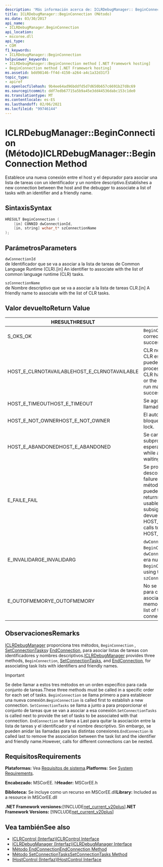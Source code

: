 ```yaml
---
description: 'Más información acerca de: ICLRDebugManager:: BeginConnection (método)'
title: ICLRDebugManager::BeginConnection (Método)
ms.date: 03/30/2017
api_name:
- ICLRDebugManager.BeginConnection
api_location:
- mscoree.dll
api_type:
- COM
f1_keywords:
- ICLRDebugManager::BeginConnection
helpviewer_keywords:
- ICLRDebugManager::BeginConnection method [.NET Framework hosting]
- BeginConnection method [.NET Framework hosting]
ms.assetid: bdd98146-ff4d-4150-a264-a4c1a32d31f3
topic_type:
- apiref
ms.openlocfilehash: 9b4ee64ad96bddfd5d7d650b657c6691b27d8c69
ms.sourcegitcommit: ddf7edb67715a5b9a45e3dd44536dabc153c1de0
ms.translationtype: MT
ms.contentlocale: es-ES
ms.lasthandoff: 02/06/2021
ms.locfileid: "99746144"
---
```

# <a name="iclrdebugmanagerbeginconnection-method"></a><span data-ttu-id="ce7af-103">ICLRDebugManager::BeginConnection (Método)</span><span class="sxs-lookup"><span data-stu-id="ce7af-103">ICLRDebugManager::BeginConnection Method</span></span>

<span data-ttu-id="ce7af-104">Establece una nueva conexión entre el host y el depurador para asociar una lista de tareas con un identificador y un nombre descriptivo.</span><span class="sxs-lookup"><span data-stu-id="ce7af-104">Establishes a new connection between the host and the debugger to associate a list of tasks with an identifier and a friendly name.</span></span>  
  
## <a name="syntax"></a><span data-ttu-id="ce7af-105">Sintaxis</span><span class="sxs-lookup"><span data-stu-id="ce7af-105">Syntax</span></span>  
  
```cpp  
HRESULT BeginConnection (  
    [in] CONNID dwConnectionId,  
    [in, string] wchar_t* szConnectionName  
);  
```  
  
## <a name="parameters"></a><span data-ttu-id="ce7af-106">Parámetros</span><span class="sxs-lookup"><span data-stu-id="ce7af-106">Parameters</span></span>  

 `dwConnectionId`  
 <span data-ttu-id="ce7af-107">de Identificador que se va a asociar a la lista de tareas de Common Language Runtime (CLR).</span><span class="sxs-lookup"><span data-stu-id="ce7af-107">[in] An identifier to associate with the list of common language runtime (CLR) tasks.</span></span>  
  
 `szConnectionName`  
 <span data-ttu-id="ce7af-108">de Nombre descriptivo que se va a asociar a la lista de tareas CLR.</span><span class="sxs-lookup"><span data-stu-id="ce7af-108">[in] A friendly name to associate with the list of CLR tasks.</span></span>  
  
## <a name="return-value"></a><span data-ttu-id="ce7af-109">Valor devuelto</span><span class="sxs-lookup"><span data-stu-id="ce7af-109">Return Value</span></span>  
  
|<span data-ttu-id="ce7af-110">HRESULT</span><span class="sxs-lookup"><span data-stu-id="ce7af-110">HRESULT</span></span>|<span data-ttu-id="ce7af-111">Descripción</span><span class="sxs-lookup"><span data-stu-id="ce7af-111">Description</span></span>|  
|-------------|-----------------|  
|<span data-ttu-id="ce7af-112">S_OK</span><span class="sxs-lookup"><span data-stu-id="ce7af-112">S_OK</span></span>|<span data-ttu-id="ce7af-113">`BeginConnection` se devolvió correctamente.</span><span class="sxs-lookup"><span data-stu-id="ce7af-113">`BeginConnection` returned successfully.</span></span>|  
|<span data-ttu-id="ce7af-114">HOST_E_CLRNOTAVAILABLE</span><span class="sxs-lookup"><span data-stu-id="ce7af-114">HOST_E_CLRNOTAVAILABLE</span></span>|<span data-ttu-id="ce7af-115">CLR no se ha cargado en un proceso o CLR está en un estado en el que no puede ejecutar código administrado ni procesar la llamada correctamente.</span><span class="sxs-lookup"><span data-stu-id="ce7af-115">The CLR has not been loaded into a process, or the CLR is in a state in which it cannot run managed code or process the call successfully.</span></span>|  
|<span data-ttu-id="ce7af-116">HOST_E_TIMEOUT</span><span class="sxs-lookup"><span data-stu-id="ce7af-116">HOST_E_TIMEOUT</span></span>|<span data-ttu-id="ce7af-117">Se agotó el tiempo de espera de la llamada.</span><span class="sxs-lookup"><span data-stu-id="ce7af-117">The call timed out.</span></span>|  
|<span data-ttu-id="ce7af-118">HOST_E_NOT_OWNER</span><span class="sxs-lookup"><span data-stu-id="ce7af-118">HOST_E_NOT_OWNER</span></span>|<span data-ttu-id="ce7af-119">El autor de la llamada no posee el bloqueo.</span><span class="sxs-lookup"><span data-stu-id="ce7af-119">The caller does not own the lock.</span></span>|  
|<span data-ttu-id="ce7af-120">HOST_E_ABANDONED</span><span class="sxs-lookup"><span data-stu-id="ce7af-120">HOST_E_ABANDONED</span></span>|<span data-ttu-id="ce7af-121">Se canceló un evento mientras un subproceso o fibra bloqueados estaba esperando en él.</span><span class="sxs-lookup"><span data-stu-id="ce7af-121">An event was canceled while a blocked thread or fiber was waiting on it.</span></span>|  
|<span data-ttu-id="ce7af-122">E_FAIL</span><span class="sxs-lookup"><span data-stu-id="ce7af-122">E_FAIL</span></span>|<span data-ttu-id="ce7af-123">Se produjo un error grave desconocido.</span><span class="sxs-lookup"><span data-stu-id="ce7af-123">An unknown catastrophic failure occurred.</span></span> <span data-ttu-id="ce7af-124">Después de que un método devuelve E_FAIL, CLR ya no se puede usar en el proceso.</span><span class="sxs-lookup"><span data-stu-id="ce7af-124">After a method returns E_FAIL, the CLR is no longer usable within the process.</span></span> <span data-ttu-id="ce7af-125">Las llamadas subsiguientes a métodos de hospedaje devuelven HOST_E_CLRNOTAVAILABLE.</span><span class="sxs-lookup"><span data-stu-id="ce7af-125">Subsequent calls to hosting methods return HOST_E_CLRNOTAVAILABLE.</span></span>|  
|<span data-ttu-id="ce7af-126">E_INVALIDARG</span><span class="sxs-lookup"><span data-stu-id="ce7af-126">E_INVALIDARG</span></span>|<span data-ttu-id="ce7af-127">`dwConnectionId` era cero o `BeginConnection` ya se llamó con este `dwConnectionId` valor, o `szConnectionName` era null.</span><span class="sxs-lookup"><span data-stu-id="ce7af-127">`dwConnectionId` was zero, or `BeginConnection` was already called using this `dwConnectionId` value, or `szConnectionName` was null.</span></span>|  
|<span data-ttu-id="ce7af-128">E_OUTOFMEMORY</span><span class="sxs-lookup"><span data-stu-id="ce7af-128">E_OUTOFMEMORY</span></span>|<span data-ttu-id="ce7af-129">No se pudo asignar memoria suficiente para contener la lista de tareas asociadas a esta conexión.</span><span class="sxs-lookup"><span data-stu-id="ce7af-129">Not enough memory could be allocated to hold the list of tasks associated with this connection.</span></span>|  
  
## <a name="remarks"></a><span data-ttu-id="ce7af-130">Observaciones</span><span class="sxs-lookup"><span data-stu-id="ce7af-130">Remarks</span></span>  

 <span data-ttu-id="ce7af-131">[ICLRDebugManager](iclrdebugmanager-interface.md) proporciona tres métodos, `BeginConnection` , [SetConnectionTasks](iclrdebugmanager-setconnectiontasks-method.md)y [EndConnection](iclrdebugmanager-endconnection-method.md), para asociar listas de tareas con identificadores y nombres descriptivos.</span><span class="sxs-lookup"><span data-stu-id="ce7af-131">[ICLRDebugManager](iclrdebugmanager-interface.md) provides three methods, `BeginConnection`, [SetConnectionTasks](iclrdebugmanager-setconnectiontasks-method.md), and [EndConnection](iclrdebugmanager-endconnection-method.md), for associating task lists with identifiers and friendly names.</span></span>  
  
> [!IMPORTANT]
> <span data-ttu-id="ce7af-132">Se debe llamar a estos tres métodos en un orden específico para cada conjunto de tareas.</span><span class="sxs-lookup"><span data-stu-id="ce7af-132">These three methods must be called in a specific order for each set of tasks.</span></span> <span data-ttu-id="ce7af-133">`BeginConnection` se llama primero a para establecer una nueva conexión.</span><span class="sxs-lookup"><span data-stu-id="ce7af-133">`BeginConnection` is called first to establish a new connection.</span></span> <span data-ttu-id="ce7af-134">`SetConnectionTasks` se llama a junto a para proporcionar el conjunto de tareas que se van a asociar a esa conexión.</span><span class="sxs-lookup"><span data-stu-id="ce7af-134">`SetConnectionTasks` is called next to provide the set of tasks to be associated with that connection.</span></span> <span data-ttu-id="ce7af-135">`EndConnection` se llama a Last para quitar la asociación entre la lista de tareas y el identificador y el nombre descriptivo. Sin embargo, se pueden anidar las llamadas para las distintas conexiones.</span><span class="sxs-lookup"><span data-stu-id="ce7af-135">`EndConnection` is called last to remove the association between the task list and the identifier and friendly name.However, calls for different connections can be nested.</span></span>  
  
## <a name="requirements"></a><span data-ttu-id="ce7af-136">Requisitos</span><span class="sxs-lookup"><span data-stu-id="ce7af-136">Requirements</span></span>  

 <span data-ttu-id="ce7af-137">**Plataformas:** Vea [Requisitos de sistema](../../get-started/system-requirements.md).</span><span class="sxs-lookup"><span data-stu-id="ce7af-137">**Platforms:** See [System Requirements](../../get-started/system-requirements.md).</span></span>  
  
 <span data-ttu-id="ce7af-138">**Encabezado:** MSCorEE. h</span><span class="sxs-lookup"><span data-stu-id="ce7af-138">**Header:** MSCorEE.h</span></span>  
  
 <span data-ttu-id="ce7af-139">**Biblioteca:** Se incluye como un recurso en MSCorEE.dll</span><span class="sxs-lookup"><span data-stu-id="ce7af-139">**Library:** Included as a resource in MSCorEE.dll</span></span>  
  
 <span data-ttu-id="ce7af-140">**.NET Framework versiones:**[!INCLUDE[net_current_v20plus](../../../../includes/net-current-v20plus-md.md)]</span><span class="sxs-lookup"><span data-stu-id="ce7af-140">**.NET Framework Versions:** [!INCLUDE[net_current_v20plus](../../../../includes/net-current-v20plus-md.md)]</span></span>  
  
## <a name="see-also"></a><span data-ttu-id="ce7af-141">Vea también</span><span class="sxs-lookup"><span data-stu-id="ce7af-141">See also</span></span>

- [<span data-ttu-id="ce7af-142">ICLRControl (Interfaz)</span><span class="sxs-lookup"><span data-stu-id="ce7af-142">ICLRControl Interface</span></span>](iclrcontrol-interface.md)
- [<span data-ttu-id="ce7af-143">ICLRDebugManager (Interfaz)</span><span class="sxs-lookup"><span data-stu-id="ce7af-143">ICLRDebugManager Interface</span></span>](iclrdebugmanager-interface.md)
- [<span data-ttu-id="ce7af-144">Método EndConnection</span><span class="sxs-lookup"><span data-stu-id="ce7af-144">EndConnection Method</span></span>](iclrdebugmanager-endconnection-method.md)
- [<span data-ttu-id="ce7af-145">Método SetConnectionTasks</span><span class="sxs-lookup"><span data-stu-id="ce7af-145">SetConnectionTasks Method</span></span>](iclrdebugmanager-setconnectiontasks-method.md)
- [<span data-ttu-id="ce7af-146">IHostControl (Interfaz)</span><span class="sxs-lookup"><span data-stu-id="ce7af-146">IHostControl Interface</span></span>](ihostcontrol-interface.md)
